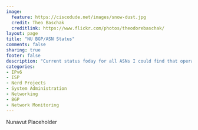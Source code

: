 ```yaml
---
image:
  feature: https://ciscodude.net/images/snow-dust.jpg
  credit: Theo Baschak
  creditlink: https://www.flickr.com/photos/theodorebaschak/
layout: page
title: "NU BGP/ASN Status"
comments: false
sharing: true
footer: false
description: "Current status foday for all ASNs I could find that operate in Nunavut, or are Nunavut Companies."
categories:
- IPv6
- ISP
- Nerd Projects
- System Administration
- Networking
- BGP
- Network Monitoring
---
```

Nunavut Placeholder
